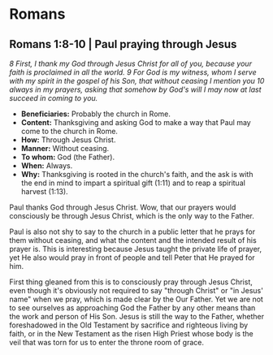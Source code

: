# Romans

## Romans 1:8-10 | Paul praying through Jesus

_8 First, I thank my God through Jesus Christ for all of you, because your faith is proclaimed in all the world._
_9 For God is my witness, whom I serve with my spirit in the gospel of his Son, that without ceasing I mention you_
_10 always in my prayers, asking that somehow by God's will I may now at last succeed in coming to you._

- **Beneficiaries:** Probably the church in Rome.
- **Content:** Thanksgiving and asking God to make a way that Paul may come to the church in Rome.
- **How:** Through Jesus Christ.
- **Manner:** Without ceasing.
- **To whom:** God (the Father).
- **When:** Always.
- **Why:** Thanksgiving is rooted in the church's faith, and the ask is with the end in mind to impart a spiritual gift (1:11) and to reap a spiritual harvest (1:13).

Paul thanks God through Jesus Christ.
Wow, that our prayers would consciously be through Jesus Christ, which is the only way to the Father.

Paul is also not shy to say to the church in a public letter that he prays for them without ceasing, and what the content and the intended result of his prayer is.
This is interesting because Jesus taught the private life of prayer, yet He also would pray in front of people and tell Peter that He prayed for him.

First thing gleaned from this is to consciously pray through Jesus Christ, even though it's obviously not required to say "through Christ" or "in Jesus' name" when we pray, which is made clear by the Our Father.
Yet we are not to see ourselves as approaching God the Father by any other means than the work and person of His Son.
Jesus is still the way to the Father, whether foreshadowed in the Old Testament by sacrifice and righteous living by faith, or in the New Testament as the risen High Priest whose body is the veil that was torn for us to enter the throne room of grace.
